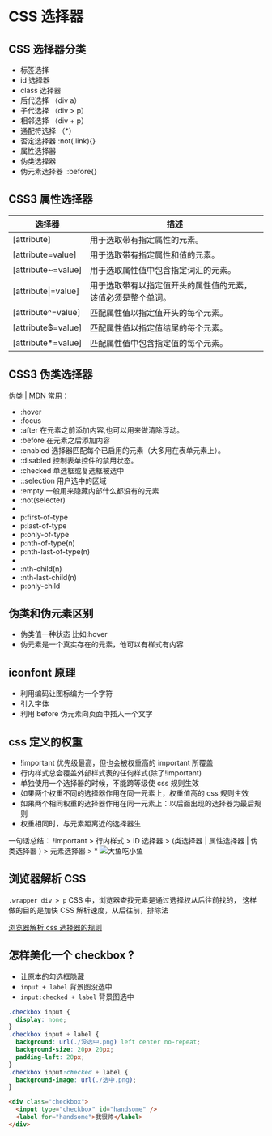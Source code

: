 # CSS 选择器

## CSS 选择器分类

- 标签选择
- id 选择器
- class 选择器
- 后代选择 （div a）
- 子代选择 （div > p）
- 相邻选择 （div + p）
- 通配符选择 （\*）
- 否定选择器 :not(.link){}
- 属性选择器
- 伪类选择器
- 伪元素选择器 ::before{}

## CSS3 属性选择器

| 选择器              | 描述                                                         |
| ------------------- | ------------------------------------------------------------ |
| [attribute]         | 用于选取带有指定属性的元素。                                 |
| [attribute=value]   | 用于选取带有指定属性和值的元素。                             |
| [attribute~=value]  | 用于选取属性值中包含指定词汇的元素。                         |
| [attribute\|=value] | 用于选取带有以指定值开头的属性值的元素，该值必须是整个单词。 |
| [attribute^=value]  | 匹配属性值以指定值开头的每个元素。                           |
| [attribute$=value]  | 匹配属性值以指定值结尾的每个元素。                           |
| [attribute*=value]  | 匹配属性值中包含指定值的每个元素。                           |

## CSS3 伪类选择器

[伪类 | MDN](https://developer.mozilla.org/zh-CN/docs/Web/CSS/Pseudo-classes#%E6%A0%87%E5%87%86%E4%BC%AA%E7%B1%BB%E7%B4%A2%E5%BC%95)
常用：

- :hover
- :focus
- :after 在元素之前添加内容,也可以用来做清除浮动。
- :before 在元素之后添加内容
- :enabled 选择器匹配每个已启用的元素（大多用在表单元素上）。
- :disabled 控制表单控件的禁用状态。
- :checked 单选框或复选框被选中
- ::selection 用户选中的区域
- :empty 一般用来隐藏内部什么都没有的元素
- :not(selecter)
-
- p:first-of-type
- p:last-of-type
- p:only-of-type
- p:nth-of-type(n)
- p:nth-last-of-type(n)
-
- :nth-child(n)
- :nth-last-child(n)
- p:only-child

## 伪类和伪元素区别

- 伪类值一种状态 比如:hover
- 伪元素是一个真实存在的元素，他可以有样式有内容

## iconfont 原理

- 利用编码让图标编为一个字符
- 引入字体
- 利用 before 伪元素向页面中插入一个文字

## css 定义的权重

- !important 优先级最高，但也会被权重高的 important 所覆盖
- 行内样式总会覆盖外部样式表的任何样式(除了!important)
- 单独使用一个选择器的时候，不能跨等级使 css 规则生效
- 如果两个权重不同的选择器作用在同一元素上，权重值高的 css 规则生效
- 如果两个相同权重的选择器作用在同一元素上：以后面出现的选择器为最后规则
- 权重相同时，与元素距离近的选择器生

一句话总结：
!important > 行内样式 > ID 选择器 > (类选择器 | 属性选择器 | 伪类选择器 ) > 元素选择器 > \*
![大鱼吃小鱼](http://image.zhangxinxu.com/image/blog/201208/specifishity1-1.png)

## 浏览器解析 CSS

`.wrapper div > p` CSS 中，浏览器查找元素是通过选择权从后往前找的， 这样做的目的是加快 CSS 解析速度，从后往前，排除法

[浏览器解析 css 选择器的规则](https://blog.csdn.net/qq_21397815/article/details/72874932)

## 怎样美化一个 checkbox ?

- 让原本的勾选框隐藏
- `input + label` 背景图没选中
- `input:checked + label` 背景图选中

```css
.checkbox input {
  display: none;
}
.checkbox input + label {
  background: url(./没选中.png) left center no-repeat;
  background-size: 20px 20px;
  padding-left: 20px;
}
.checkbox input:checked + label {
  background-image: url(./选中.png);
}
```

```html
<div class="checkbox">
  <input type="checkbox" id="handsome" />
  <label for="handsome">我很帅</label>
</div>
```
